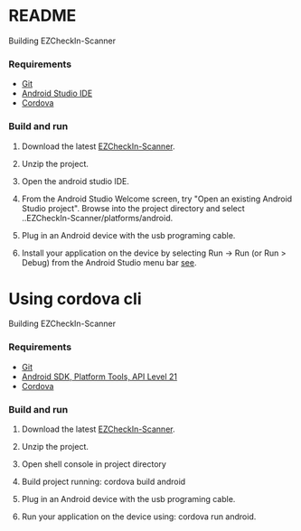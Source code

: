 # README #

Building EZCheckIn-Scanner

### Requirements ###

* [Git](http://git-scm.com/)
* [Android Studio IDE](http://developer.android.com/intl/es/sdk/index.html)
* [Cordova](https://cordova.apache.org)

### Build and run ###

1. Download the latest [EZCheckIn-Scanner](https://bitbucket.org/zimtronic/pear/downloads).
  
2. Unzip the project.

3. Open the android studio IDE.

4. From the Android Studio Welcome screen, try "Open an existing Android Studio project". Browse into the project directory and select ..EZCheckIn-Scanner/platforms/android.

5. Plug in an Android device with the usb programing cable.

6. Install your application on the device by selecting Run -> Run (or Run > Debug) from the Android Studio menu bar [see](https://developer.android.com/intl/es/tools/building/building-studio.html#RunningOnDeviceStudio).

# Using cordova cli #

Building EZCheckIn-Scanner

### Requirements ###

* [Git](http://git-scm.com/)
* [Android SDK, Platform Tools, API Level 21](https://developer.android.com/sdk/installing/index.html?pkg=tools)
* [Cordova](https://cordova.apache.org)

### Build and run ###

1. Download the latest [EZCheckIn-Scanner](https://bitbucket.org/zimtronic/pear/downloads).
  
2. Unzip the project.

3. Open shell console in project directory

4. Build project running: cordova build android

5. Plug in an Android device with the usb programing cable.

6. Run your application on the device using: cordova run android.
